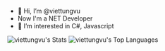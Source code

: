 - 👋 Hi, I’m @viettungvu
- Now I'm a NET Developer
- 👀 I’m interested in C#, Javascript

<!---
viettungvu/viettungvu is a ✨ special ✨ repository because its `README.md` (this file) appears on your GitHub profile.
You can click the Preview link to take a look at your changes.
--->
![viettungvu's Stats](https://github-readme-stats.vercel.app/api?username=viettungvu&theme=vue-dark&show_icons=true&hide_border=true&count_private=true)
![viettungvu's Top Languages](https://github-readme-stats.vercel.app/api/top-langs/?username=viettungvu&theme=vue-dark&show_icons=true&hide_border=true&layout=compact)
